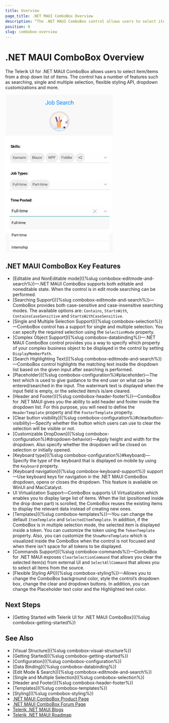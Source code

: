 ```yaml
---
title: Overview
page_title: .NET MAUI ComboBox Overview
description: “The .NET MAUI ComboBox control allows users to select item or items from a drop down list of items. Learn more!”
position: 0
slug: combobox-overview
---
```


# .NET MAUI ComboBox Overview

The Telerik UI for .NET MAUI ComboBox allows users to select item/items from a drop down list of items. The control has a number of features such as searching, single and multiple selection, flexible styling API, dropdown customizations and more.  

![.NET MAUI ComboBox Overview](images/combobox-overview.png "ComboBox Overview")

## .NET MAUI ComboBox Key Features

* [Editable and NonEditable mode]({%slug combobox-editmode-and-search%})&mdash;.NET MAUI ComboBox supports both editable and noneditable state. When the control is in edit mode searching can be performed. 
* [Searching Support]({%slug combobox-editmode-and-search%})&mdash;ComboBox provides both case-sensitive and case-insensitive searching modes. The available options are: `Contains`, `StartsWith`, `ContainsCaseSensitive` and `StartsWithCaseSensitive`. 
* [Single and Multiple Selection Support]({%slug combobox-selection%})&mdash;ComboBox control has a support for single and multiple selection. You can specify the required selection using the `SelectionMode` property.
* [Complex Object Support]({%slug combobox-databinding%})&mdash;.NET MAUI ComboBox control provides you a way to specify which property of your complex business object to be displayed in the control by setting `DisplayMemberPath`.
* [Search Highlighting Text]({%slug combobox-editmode-and-search%})&mdash;ComboBox control highlights the matching text inside the dropdown list based on the given input after searching is performed.
* [Placeholder]({%slug combobox-configuration%}#placeholder)&mdash;The text which is used to give guidance to the end user on what can be entered/searched in the input. The watermark text is displayed when the input field is empty, or the selected item/s is/are cleared.
* [Header and Footer]({%slug combobox-header-footer%})&mdash;ComboBox for .NET MAUI gives you the ability to add header and footer inside the dropdown list. For this purpose, you will need to define the `HeaderTemplate` property and the `FooterTemplate` property. 
* [Clear button visibility]({%slug combobox-configuration%}#clearbutton-visibility)&mdash;Specify whether the button which users can use to clear the selection will be visible or not. 
* [Customizable DropDown]({%slug combobox-configuration%}#dropdown-behavior)&mdash;Apply height and width for the dropdown. Also specify whether the dropdown will be closed on selection or initially opened. 
* [Keyboard type]({%slug combobox-configuration%}#keyboard)&mdash;Specify the type of the keyboard that is displayed on mobile by using the `Keyboard` property.
* [Keyboard navigation]({%slug combobox-keyboard-support%}) support&mdash;Use keyboard keys for navigation in the .NET MAUI ComboBox dropdown, opens or closes the dropdown. This feature is available on WinUI and MacCatalyst.
* UI Virtualization Support&mdash;ComboBox supports UI Virtualization which enables you to display large list of items. When the list (positioned inside the drop down part) is scrolled, the ComboBox reuses the existing items to display the relevant data instead of creating new ones.
* [Templates]({%slug combobox-templates%})&mdash;You can change the default `ItemTemplate` and `SelectedItemTemplate`. In addition, if the ComboBox is in multiple selection mode, the selected item is displayed inside a token. You can customize the token using the `TokenTemplate` property. Also, you can customize the `ShowMoreTemplate` which is visualized inside the ComboBox when the control is not focused and when there isn't space for all tokens to be displayed. 
* [Commands Support]({%slug combobox-commands%})&mdash;ComboBox for .NET MAUI exposes `ClearSelectionCommand` that allows you clear the selected item(s) from external UI and `SelectAllCommand` that allows you to select all items from the source.
* [Flexible Styling API]({%slug combobox-styling%})&mdash;Allows you to change the ComboBox background color, style the control’s dropdown box, change the clear and dropdown buttons. In addition, you can change the Placeholder text color and the Highlighted text color.

## Next Steps

- [Getting Started with Telerik UI for .NET MAUI ComboBox]({%slug combobox-getting-started%})

## See Also

- [Visual Structure]({%slug combobox-visual-structure%})
- [Getting Started]({%slug combobox-getting-started%})
- [Configuration]({%slug combobox-configuration%})
- [Data Binding]({%slug combobox-databinding%})
- [Edit Mode & Search]({%slug combobox-editmode-and-search%}) 
- [Single and Multiple Selection]({%slug combobox-selection%})
- [Header and Footer]({%slug combobox-header-footer%})
- [Templates]({%slug combobox-templates%})
- [Styling]({%slug combobox-styling%})
- [.NET MAUI ComboBox Product Page](https://www.telerik.com/maui-ui/checkbox)
- [.NET MAUI ComboBox Forum Page](https://www.telerik.com/forums/maui?tagId=1937)
- [Telerik .NET MAUI Blogs](https://www.telerik.com/blogs/mobile-net-maui)
- [Telerik .NET MAUI Roadmap](https://www.telerik.com/support/whats-new/maui-ui/roadmap)

